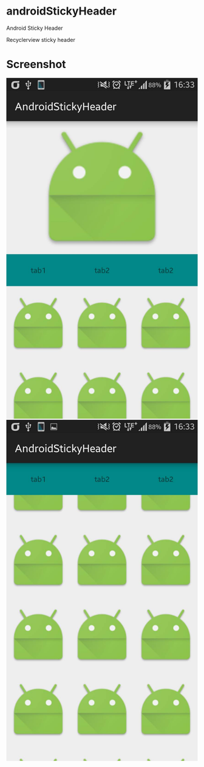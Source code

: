 # androidStickyHeader
Android Sticky Header

Recyclerview sticky header

# Screenshot
![ScreenShot](https://github.com/LJAYMORI/androidStickyHeader/blob/master/screenshot/screenshot1.jpg)
![ScreenShot](https://github.com/LJAYMORI/androidStickyHeader/blob/master/screenshot/screenshot2.jpg)
